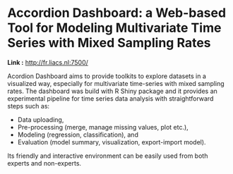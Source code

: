 # Accordion Dashboard: a Web-based Tool for Modeling Multivariate Time Series with Mixed Sampling Rates

**Link :** http://fr.liacs.nl:7500/

Acordion Dashboard aims to provide toolkits to explore datasets in a visualized way, especially for multivariate time-series with mixed sampling rates. The dashboard was build with R Shiny package and it provides an experimental pipeline for time series data analysis with straightforward steps such as:
- Data uploading, 
- Pre-processing (merge, manage missing values, plot etc.), 
- Modeling (regression, classification), and 
- Evaluation (model summary, visualization, export-import model).

Its friendly and interactive environment can be easily used from both experts and non-experts.

